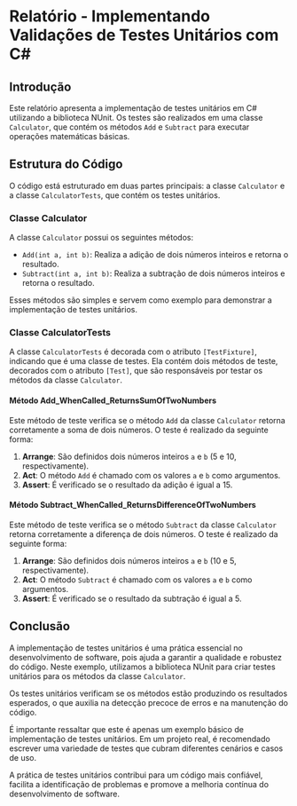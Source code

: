 # **Relatório - Implementando Validações de Testes Unitários com C#**

## **Introdução**

Este relatório apresenta a implementação de testes unitários em C# utilizando a biblioteca NUnit. Os testes são realizados em uma classe `Calculator`, que contém os métodos `Add` e `Subtract` para executar operações matemáticas básicas.

## **Estrutura do Código**

O código está estruturado em duas partes principais: a classe `Calculator` e a classe `CalculatorTests`, que contém os testes unitários.

### **Classe Calculator**

A classe `Calculator` possui os seguintes métodos:

- `Add(int a, int b)`: Realiza a adição de dois números inteiros e retorna o resultado.
- `Subtract(int a, int b)`: Realiza a subtração de dois números inteiros e retorna o resultado.

Esses métodos são simples e servem como exemplo para demonstrar a implementação de testes unitários.

### **Classe CalculatorTests**

A classe `CalculatorTests` é decorada com o atributo `[TestFixture]`, indicando que é uma classe de testes. Ela contém dois métodos de teste, decorados com o atributo `[Test]`, que são responsáveis por testar os métodos da classe `Calculator`.

#### **Método Add_WhenCalled_ReturnsSumOfTwoNumbers**

Este método de teste verifica se o método `Add` da classe `Calculator` retorna corretamente a soma de dois números. O teste é realizado da seguinte forma:

1. **Arrange**: São definidos dois números inteiros `a` e `b` (5 e 10, respectivamente).
2. **Act**: O método `Add` é chamado com os valores `a` e `b` como argumentos.
3. **Assert**: É verificado se o resultado da adição é igual a 15.

#### **Método Subtract_WhenCalled_ReturnsDifferenceOfTwoNumbers**

Este método de teste verifica se o método `Subtract` da classe `Calculator` retorna corretamente a diferença de dois números. O teste é realizado da seguinte forma:

1. **Arrange**: São definidos dois números inteiros `a` e `b` (10 e 5, respectivamente).
2. **Act**: O método `Subtract` é chamado com os valores `a` e `b` como argumentos.
3. **Assert**: É verificado se o resultado da subtração é igual a 5.

## **Conclusão**

A implementação de testes unitários é uma prática essencial no desenvolvimento de software, pois ajuda a garantir a qualidade e robustez do código. Neste exemplo, utilizamos a biblioteca NUnit para criar testes unitários para os métodos da classe `Calculator`.

Os testes unitários verificam se os métodos estão produzindo os resultados esperados, o que auxilia na detecção precoce de erros e na manutenção do código.

É importante ressaltar que este é apenas um exemplo básico de implementação de testes unitários. Em um projeto real, é recomendado escrever uma variedade de testes que cubram diferentes cenários e casos de uso.

A prática de testes unitários contribui para um código mais confiável, facilita a identificação de problemas e promove a melhoria contínua do desenvolvimento de software.